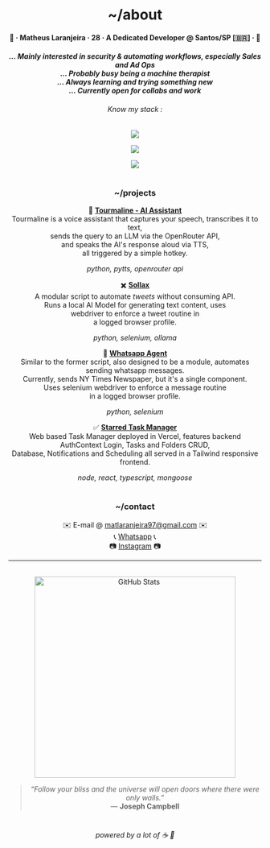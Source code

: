 <div align="center">
  <h1>~/about</h1>
  <h4><p>🍊 · Matheus Laranjeira · 28 · A Dedicated Developer @ Santos/SP [🇧🇷] · 🍊<br></p></h3>
  <h5><i>
    ... Mainly interested in security & automating workflows, especially Sales and Ad Ops
    <br>... Probably busy being a machine therapist
    <br>... Always learning and trying something new
    <br>... Currently open for collabs and work
  <h6>Know my stack :</i></h6>
  <p><img src="https://skillicons.dev/icons?i=java,ts,nodejs,python"/>
  <p><img src="https://skillicons.dev/icons?i=aws,gcp,css,html,react,tailwind"/>
  <p><img src="https://skillicons.dev/icons?i=mysql,mongodb,docker,git,linux"/>
<h1></h1> 
<h3>~/projects</h3>

🤖 <a href="https://github.com/naranjii/tourmaline-ai-assistant"><b>Tourmaline - AI Assistant</b></a><br>
Tourmaline is a voice assistant that captures your speech, transcribes it to text,<br>sends the query to an LLM via the OpenRouter API,<br>and speaks the AI's response aloud via TTS,<br>all triggered by a simple hotkey.
<h6 style="margin-top: 0; margin-bottom:0;"><i>python, pytts, openrouter api</i></h6>
  
✖️ <a href="https://github.com/naranjii/sollax"><b>Sollax</b></a><br>
A modular script to automate <i>tweets</i> without consuming API.<br>Runs a local AI Model for generating text content, uses<br>webdriver to enforce a tweet routine in<br> a logged browser profile.
<h6 style="margin-top: 0; margin-bottom: 0;"><i>python, selenium, ollama</i></h6>

📰 <a href="https://github.com/naranjii/wppweb-send-message-ai"><b>Whatsapp Agent</b></a><br>
Similar to the former script, also designed to be a module, automates sending whatsapp messages.<br> Currently, sends NY Times Newspaper, but it's a single component.<br> Uses selenium webdriver to enforce a message routine<br>in a logged browser profile.
<h6 style="margin-top: 0; margin-bottom: 0;"><i>python, selenium</i></h6>

✅ <a href="https://github.com/naranjii/stm-front"><b>Starred Task Manager</b></a><br>
Web based Task Manager deployed in Vercel, features backend AuthContext Login, Tasks and Folders CRUD,<br> Database, Notifications and Scheduling all served in a Tailwind responsive frontend.
<h6 style="margin-top: 0; margin-bottom: 0;"><i>node, react, typescript, mongoose</i></h6>

<h1></h1> 
<h3>~/contact</h3>
✉️ E-mail @ <a href="mailto:matlaranjeira97@gmail.com">matlaranjeira97@gmail.com</a> ✉️
<br>📞 <a href="https://wa.me/5513981711417?text=Greetings%20Matheus!">Whatsapp</a> 📞
<br>📷 <a href="https://www.instagram.com/laranj3ira_">Instagram</a> 📷

---

  <br><a><img src="https://github-readme-stats.vercel.app/api?username=naranjii&show_icons=true&theme=gruvbox&hide_border=true&count_private=true&rank_icon=github" alt="GitHub Stats" style="width: 400px; height: auto;"/>
  > _“Follow your bliss and the universe will open doors where there were only walls.”_  
> — **Joseph Campbell**
  <h1></h1>
<h6>powered by a lot of ☕ 🤗</p></div>


  
